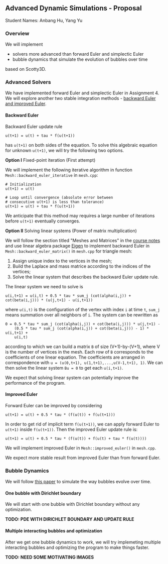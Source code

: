 ## Advanced Dynamic Simulations - Proposal

Student Names: Anbang Hu, Yang Yu

### Overview
We will implement 
- solvers more advanced than forward Euler and simplectic Euler
- bubble dynamics that simulate the evolution of bubbles over time

based on Scotty3D.

### Advanced Solvers
We have implemented forward Euler and simplectic Euler in Assignment 4. We will explore another two stable integration methods - [backward Euler and improved Euler](https://math.la.asu.edu/~dajones/class/275/ch2.pdf).

#### Backward Euler
Backward Euler update rule

```
u(t+1) = u(t) + tau * f(u(t+1))
```
has ```u(t+1)``` on both sides of the equation. To solve this algebraic equation for unknown ```u(t+1)```, we will try the following two options.

__Option I__ Fixed-point iteration (First attempt)

We will implement the following iterative algorithm in function ```Mesh::backward_euler_iterative``` in ```mesh.cpp```:
```
# Initialization
u(t+1) = u(t)

# Loop until convergence (absolute error between
# consecutive u(t+1) is less than tolerance)
u(t+1) = u(t) + tau * f(u(t+1))
```

We anticipate that this method may requires a large number of iterations before ```u(t+1)``` eventually converges.

__Option II__ Solving linear systems (Power of matrix multiplication)

We will follow the section titled "Meshes and Matrices" in the [course notes](http://www.cs.cmu.edu/~kmcrane/Projects/DGPDEC/paper.pdf) and use linear algebra package [Eigen](http://eigen.tuxfamily.org/index.php?title=Main_Page) to implement backward Euler in ```Mesh::backward_euler_matrix()``` in ```mesh.cpp``` for triangle mesh:

1. Assign unique index to the vertices in the mesh;
2. Build the Laplace and mass matrice according to the indices of the vertices;
3. Solve the linear system that describes the backward Euler update rule.

The linear system we need to solve is
```
u(i,t+1) = u(i,t) + 0.5 * tau * sum_j (cot(alpha(i,j)) + cot(beta(i,j))) * (u(j,t+1) - u(i,t+1))
```
where ```u(i,t)``` is the configuration of the vertex with index ```i``` at time ```t```, ```sum_j``` means summation over all neighbors of ```i```. The system can be rewritten as
```
0 = 0.5 * tau * sum_j (cot(alpha(i,j)) + cot(beta(i,j))) * u(j,t+1) -
    (0.5 * tau * sum_j (cot(alpha(i,j)) + cot(beta(i,j))) - 1) * u(i,t+1) +
    u(i,t)
```
according to which we can build a matrix ```B``` of size (V+1)-by-(V+1), where V is the number of vertices in the mesh. Each row of ```B``` corresponds to the coefficients of one linear equation. The coefficients are arranged in correspondence with ```u = (u(0,t+1), u(1,t+1),...,u(V-1,t+1), 1)```. We can then solve the linear system ```Bu = 0``` to get each ```u(i,t+1)```.

We expect that solving linear system can potentially improve the performance of the program.

#### Improved Euler
Forward Euler can be improved by considering
```
u(t+1) = u(t) + 0.5 * tau * (f(u(t)) + f(u(t+1)))
```
In order to get rid of implicit term ```f(u(t+1))```, we can apply forward Euler to ```u(t+1)``` inside ```f(u(t+1))```. Then the improved Euler update rule is:
```
u(t+1) = u(t) + 0.5 * tau * (f(u(t)) + f(u(t) + tau * f(u(t))))
```
We will implement improved Euler in ```Mesh::improved_euler()``` in ```mesh.cpp```.

We expect more stable result from improved Euler than from forward Euler.

### Bubble Dynamics
We will follow [this paper](http://www.cs.columbia.edu/cg/doublebubbles/doublebubbles.pdf) to simulate the way bubbles evolve over time.

#### One bubble with Dirichlet boundary
We will start with one bubble with Dirichlet boundary without any optimization.

__TODO: PDE WITH DIRICHLET BOUNDARY AND UPDATE RULE__

#### Multiple interacting bubbles and optimization
After we get one bubble dynamics to work, we will try implemeting multiple interacting bubbles and optimizing the program to make things faster. 

__TODO: NEED SOME MOTIVATING IMAGES__
